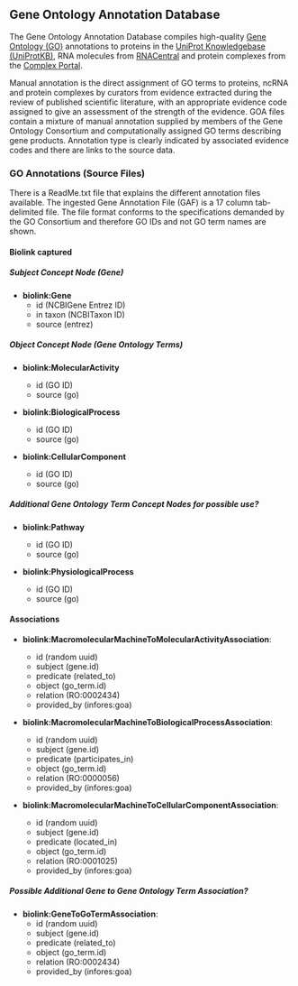 ## Gene Ontology Annotation Database

The Gene Ontology Annotation Database compiles high-quality [Gene Ontology (GO)](http://www.geneontology.org/) annotations to proteins in the [UniProt Knowledgebase (UniProtKB)](https://www.uniprot.org/), RNA molecules from [RNACentral](http://rnacentral.org/) and protein complexes from the [Complex Portal](https://www.ebi.ac.uk/complexportal/home).

Manual annotation is the direct assignment of GO terms to proteins, ncRNA and protein complexes by curators from evidence extracted during the review of published scientific literature, with an appropriate evidence code assigned to give an assessment of the strength of the evidence.  GOA files contain a mixture of manual annotation supplied by members of the Gene Ontology Consortium and computationally assigned GO terms describing gene products. Annotation type is clearly indicated by associated evidence codes and there are links to the source data.

### GO Annotations (Source Files)

There is a ReadMe.txt file that explains the different annotation files available.  The ingested Gene Annotation File (GAF) is a 17 column tab-delimited file. The file format conforms to the specifications demanded by the GO Consortium and therefore GO IDs and not GO term names are shown.

#### Biolink captured

##### Subject Concept Node (Gene)

* **biolink:Gene**
  * id (NCBIGene Entrez ID)
  * in taxon (NCBITaxon ID)
  * source (entrez)

##### Object Concept Node (Gene Ontology Terms)

* **biolink:MolecularActivity**
  * id (GO ID)
  * source (go)

* **biolink:BiologicalProcess**
  * id (GO ID)
  * source (go)

* **biolink:CellularComponent**
  * id (GO ID)
  * source (go)

##### Additional Gene Ontology Term Concept Nodes for possible use?

* **biolink:Pathway**
  * id (GO ID)
  * source (go)

* **biolink:PhysiologicalProcess**
  * id (GO ID)
  * source (go)

#### Associations

* **biolink:MacromolecularMachineToMolecularActivityAssociation**:
    * id (random uuid)
    * subject (gene.id)
    * predicate (related_to)
    * object (go_term.id)
    * relation (RO:0002434)
    * provided_by (infores:goa)
    
* **biolink:MacromolecularMachineToBiologicalProcessAssociation**:
    * id (random uuid)
    * subject (gene.id)
    * predicate (participates_in)
    * object (go_term.id)
    * relation (RO:0000056)
    * provided_by (infores:goa)

* **biolink:MacromolecularMachineToCellularComponentAssociation**:
    * id (random uuid)
    * subject (gene.id)
    * predicate (located_in)
    * object (go_term.id)
    * relation (RO:0001025)
    * provided_by (infores:goa)

##### Possible Additional Gene to Gene Ontology Term Association?

* **biolink:GeneToGoTermAssociation**:
    * id (random uuid)
    * subject (gene.id)
    * predicate (related_to)
    * object (go_term.id)
    * relation (RO:0002434)
    * provided_by (infores:goa)
